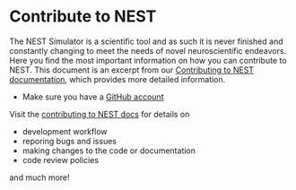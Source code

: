 # Contribute to NEST

The NEST Simulator is a scientific tool and as such it is never finished and constantly changing to meet the needs of novel neuroscientific endeavors. Here you find the most important information on how you can contribute to NEST. This document is an excerpt from our [Contributing to NEST documentation](https://nest-simulator.readthedocs.io/en/latest/contribute/index.html), which provides more detailed information.


* Make sure you have a [GitHub account](https://github.com/signup/free)


Visit the [contributing to NEST docs](https://nest-simulator.readthedocs.io/en/latest/developer_space/index.html) for details
on 

* development workflow
* reporing bugs and issues
* making changes to the code or documentation
* code review policies

and much more!

